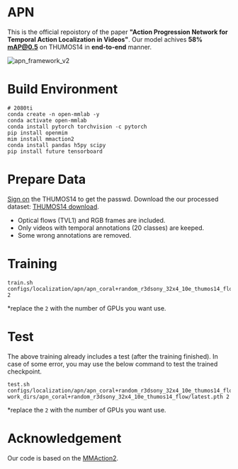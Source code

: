 # APN
This is the official repoistory of the paper **"Action Progression Network for Temporal Action Localization in Videos"**. Our model achives **58\% mAP@0.5** on THUMOS14 in **end-to-end** manner.

![apn_framework_v2](https://user-images.githubusercontent.com/42603768/167289156-e1748bc1-a8e1-4bcf-93f8-2ae0e2dc4d99.png)


# Build Environment
```shell
# 2080ti
conda create -n open-mmlab -y
conda activate open-mmlab
conda install pytorch torchvision -c pytorch
pip install openmim
mim install mmaction2
conda install pandas h5py scipy
pip install future tensorboard
```

# Prepare Data
[Sign on](https://docs.google.com/forms/d/e/1FAIpQLScs9davISAtYQS7SEF5qQNu0jUpLzNH3aHmPfuqk2q1VYDkmw/viewform) the THUMOS14 to get the passwd. 
Download the our processed dataset: [THUMOS14 download](https://connectpolyu-my.sharepoint.com/:f:/g/personal/19074484r_connect_polyu_hk/Etnq-pgKYRhFj2G2WEsc33IBseulKby2Dhbhnc9K0BHZ1Q?e=4KqS4m).

+ Optical flows (TVL1) and RGB frames are included.
+ Only videos with temporal annotations (20 classes) are keeped.
+ Some wrong annotations are removed.

# Training

```shell
train.sh configs/localization/apn/apn_coral+random_r3dsony_32x4_10e_thumos14_flow 2
```
\*replace the `2` with the number of GPUs you want use.

# Test
The above training already includes a test (after the training finished). In case of some error, you may use the below command to test the trained checkpoint.

```shell
test.sh configs/localization/apn/apn_coral+random_r3dsony_32x4_10e_thumos14_flow.py work_dirs/apn_coral+random_r3dsony_32x4_10e_thumos14_flow/latest.pth 2
```
\*replace the `2` with the number of GPUs you want use.

# Acknowledgement
Our code is based on the [MMAction2](https://github.com/open-mmlab/mmaction2).

